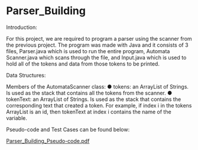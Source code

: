 # Parser_Building

Introduction:

For this project, we are required to program a parser using the scanner from the previous project. The program was made with Java and it consists of 3 files, Parser.java which is used to run the entire program, Automata Scanner.java which scans through the file, and Input.java which is used to hold all of the tokens and data from those tokens to be printed.

Data Structures:

Members of the AutomataScanner class:
    ● tokens: an ArrayList of Strings. Is used as the stack that contains all the tokens from the
      scanner.
    ● tokenText: an ArrayList of Strings. Is used as the stack that contains the corresponding
      text that created a token. For example, if index i in the tokens ArrayList is an id, then tokenText at index i contains the name of the variable.
      
Pseudo-code and Test Cases can be found below: 

[Parser_Building_Pseudo-code.pdf](https://github.com/Abiraam/Parser_Building/files/8796278/Parser_Building_Pseudo-code.pdf)
